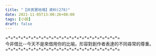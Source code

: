 ```yaml
---
title: "【非真實地場】資料(278)"
date: 2021-11-05T13:00:26+08:00
tags: [小說]
draft: false
---
```


=\*=\*=\*=\*=\*=\*=\*=\*=\*=\*=\*=\*=\*=\*=\*=\*=\*=\*=\*=\*=\*=\*=  
今非借比--今天不是來借用你的比喻。形容對創作者表達的不同尋常的尊重。       
=\*=\*=\*=\*=\*=\*=\*=\*=\*=\*=\*=\*=\*=\*=\*=\*=\*=\*=\*=\*=\*=\*=  